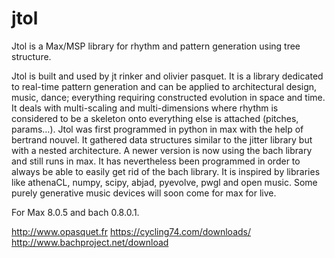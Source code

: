 # jtol

Jtol is a Max/MSP library for rhythm and pattern generation using tree structure.

Jtol is built and used by jt rinker and olivier pasquet. It is a library dedicated to real-time pattern generation and can be applied to architectural design, music, dance; everything requiring constructed evolution in space and time. It deals with multi-scaling and multi-dimensions where rhythm is considered to be a skeleton onto everything else is attached (pitches, params…).  Jtol was first programmed in python in max with the help of bertrand nouvel. It gathered data structures similar to the jitter library but with a nested architecture. A newer version is now using the bach library and still runs in max. It has nevertheless been programmed in order to always be able to easily get rid of the bach library. It is inspired by libraries like athenaCL, numpy, scipy, abjad, pyevolve, pwgl and open music. Some purely generative music devices will soon come for max for live.

For Max 8.0.5 and bach 0.8.0.1.

http://www.opasquet.fr
https://cycling74.com/downloads/
http://www.bachproject.net/download
